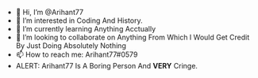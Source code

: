 - 👋 Hi, I’m @Arihant77
- 👀 I’m interested in Coding And History.
- 🌱 I’m currently learning Anything Acctually
- 💞️ I’m looking to collaborate on Anything From Which I Would Get Credit By Just Doing Absolutely Nothing
- 📫 How to reach me: Arihant77#0579
- ALERT: Arihant77 Is A Boring Person And **VERY** Cringe.

<!---
Arihant77/Arihant77 is a ✨ special ✨ repository because its `README.md` (this file) appears on your GitHub profile.
You can click the Preview link to take a look at your changes.
--->
